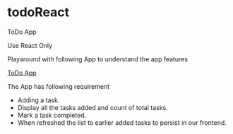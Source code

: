 # todoReact
ToDo App

Use React Only

Playaround with following App to understand the app features

[ToDo App](https://celebrated-concha-059600.netlify.app/)

The App has following requirement

- Adding a task.
- Display all the tasks added and count of total tasks.
- Mark a task completed.
- When refreshed the list to earlier added tasks to persist in our frontend.



